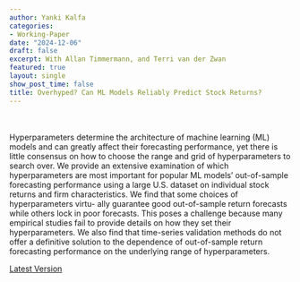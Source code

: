 ```yaml
---
author: Yanki Kalfa
categories:
- Working-Paper
date: "2024-12-06"
draft: false
excerpt: With Allan Timmermann, and Terri van der Zwan
featured: true
layout: single
show_post_time: false
title: Overhyped? Can ML Models Reliably Predict Stock Returns?
---
```


\
\
Hyperparameters determine the architecture of machine learning (ML) models and
can greatly affect their forecasting performance, yet there is little consensus on how to
choose the range and grid of hyperparameters to search over. We provide an extensive
examination of which hyperparameters are most important for popular ML models’
out-of-sample forecasting performance using a large U.S. dataset on individual stock
returns and firm characteristics. We find that some choices of hyperparameters virtu-
ally guarantee good out-of-sample return forecasts while others lock in poor forecasts.
This poses a challenge because many empirical studies fail to provide details on how
they set their hyperparameters. We also find that time-series validation methods do
not offer a definitive solution to the dependence of out-of-sample return forecasting
performance on the underlying range of hyperparameters.

[Latest Version](https://www.yankikalfa.com/research/ml/Hyped_ML_paper-2.pdf)



